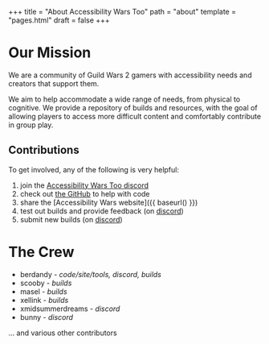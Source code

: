 +++
title = "About Accessibility Wars Too"
path = "about"
template = "pages.html"
draft = false
+++

# Our Mission

We are a community of Guild Wars 2 gamers with accessibility needs and creators that support them.

We aim to help accommodate a wide range of needs, from physical to cognitive. We provide a repository of builds and resources,
with the goal of allowing players to access more difficult content and comfortably contribute in group play.

## Contributions

To get involved, any of the following is very helpful:

1. join the [Accessibility Wars Too discord](https://aw2.help/discord)
2. check out [the GitHub](https://github.com/accessibilitywars/zaw2) to help with code
3. share the [Accessibility Wars website]({{ baseurl() }})
4. test out builds and provide feedback (on [discord](https://aw2.help/discord))
5. submit new builds (on [discord](https://aw2.help/discord))

# The Crew

- berdandy - _code/site/tools, discord, builds_
- scooby - _builds_ 
- masel - _builds_
- xellink - _builds_
- xmidsummerdreams - _discord_
- bunny - _discord_

... and various other contributors
